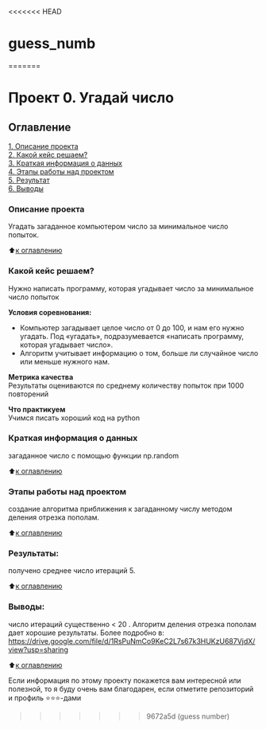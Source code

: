 <<<<<<< HEAD
# guess_numb
=======
# Проект 0. Угадай число

## Оглавление  
[1. Описание проекта](.README.md#Описание-проекта)  
[2. Какой кейс решаем?](.README.md#Какой-кейс-решаем)  
[3. Краткая информация о данных](.README.md#Краткая-информация-о-данных)  
[4. Этапы работы над проектом](.README.md#Этапы-работы-над-проектом)  
[5. Результат](.README.md#Результат)    
[6. Выводы](.README.md#Выводы) 

### Описание проекта    
Угадать загаданное компьютером число за минимальное число попыток.

:arrow_up:[к оглавлению](_)


### Какой кейс решаем?    
Нужно написать программу, которая угадывает число за минимальное число попыток

**Условия соревнования:**  
- Компьютер загадывает целое число от 0 до 100, и нам его нужно угадать. Под «угадать», подразумевается «написать программу, которая угадывает число».
- Алгоритм учитывает информацию о том, больше ли случайное число или меньше нужного нам.

**Метрика качества**     
Результаты оцениваются по среднему количеству попыток при 1000 повторений

**Что практикуем**     
Учимся писать хороший код на python


### Краткая информация о данных
загаданное число с помощью функции np.random
  
:arrow_up:[к оглавлению](.README.md#Оглавление)


### Этапы работы над проектом  
создание алгоритма приближения к загаданному числу методом деления
отрезка пополам.

:arrow_up:[к оглавлению](.README.md#Оглавление)


### Результаты:  
получено среднее число итераций 5.

:arrow_up:[к оглавлению](.README.md#Оглавление)


### Выводы:  
число итераций существенно < 20 . Алгоритм деления отрезка пополам
дает хорошие результаты. 
    Более подробно в:  https://drive.google.com/file/d/1RsPuNmCo9KeC2L7s67k3HUKzU687VjdX/view?usp=sharing
    

:arrow_up:[к оглавлению](.README.md#Оглавление)


Если информация по этому проекту покажется вам интересной или полезной, то я буду очень вам благодарен, если отметите репозиторий и профиль ⭐️⭐️⭐️-дами
>>>>>>> 9672a5d (guess number)
